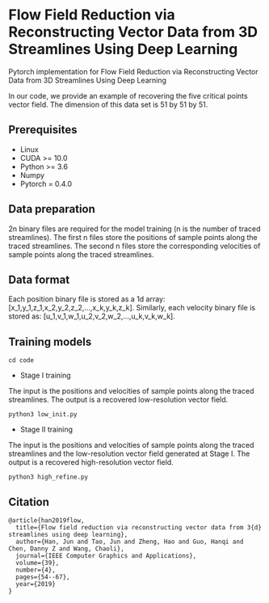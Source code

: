 # Flow Field Reduction via Reconstructing Vector Data from 3D Streamlines Using Deep Learning
Pytorch implementation for Flow Field Reduction via Reconstructing Vector Data from 3D Streamlines Using Deep Learning

In our code, we provide an example of recovering the five critical points vector field. The dimension of this data set is 51 by 51 by 51.

## Prerequisites
- Linux
- CUDA >= 10.0
- Python >= 3.6
- Numpy
- Pytorch = 0.4.0

## Data preparation
2n binary files are required for the model training (n is the number of traced streamlines). The first n files store the positions of sample points along the traced streamlines. The second n files store the corresponding velocities of sample points along the traced streamlines.

## Data format
Each position binary file is stored as a 1d array: [x_1,y_1,z_1,x_2,y_2,z_2,...,x_k,y_k,z_k]. Similarly, each velocity binary file is stored as: [u_1,v_1,w_1,u_2,v_2,w_2,...,u_k,v_k,w_k].


## Training models
```
cd code 
```

- Stage I training

The input is the positions and velocities of sample points along the traced streamlines. The output is a recovered low-resolution vector field.
```
python3 low_init.py 
```

- Stage II training

The input is the positions and velocities of sample points along the traced streamlines and the low-resolution vector field generated at Stage I. The output is a recovered high-resolution vector field.
```
python3 high_refine.py
```

## Citation 
```
@article{han2019flow,
  title={Flow field reduction via reconstructing vector data from 3{d} streamlines using deep learning},
  author={Han, Jun and Tao, Jun and Zheng, Hao and Guo, Hanqi and Chen, Danny Z and Wang, Chaoli},
  journal={IEEE Computer Graphics and Applications},
  volume={39},
  number={4},
  pages={54--67},
  year={2019}
}

```
